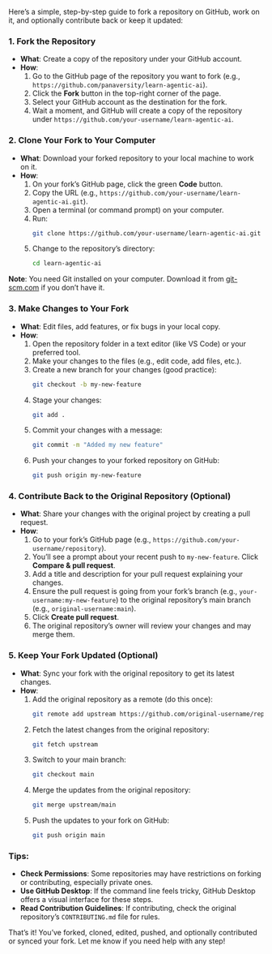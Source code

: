 Here’s a simple, step-by-step guide to fork a repository on GitHub, work on it, and optionally contribute back or keep it updated:

### 1. **Fork the Repository**
   - **What**: Create a copy of the repository under your GitHub account.
   - **How**:
     1. Go to the GitHub page of the repository you want to fork (e.g., `https://github.com/panaversity/learn-agentic-ai`).
     2. Click the **Fork** button in the top-right corner of the page.
     3. Select your GitHub account as the destination for the fork.
     4. Wait a moment, and GitHub will create a copy of the repository under `https://github.com/your-username/learn-agentic-ai`.

### 2. **Clone Your Fork to Your Computer**
   - **What**: Download your forked repository to your local machine to work on it.
   - **How**:
     1. On your fork’s GitHub page, click the green **Code** button.
     2. Copy the URL (e.g., `https://github.com/your-username/learn-agentic-ai.git`).
     3. Open a terminal (or command prompt) on your computer.
     4. Run: 
        ```bash
        git clone https://github.com/your-username/learn-agentic-ai.git
        ```
     5. Change to the repository’s directory:
        ```bash
        cd learn-agentic-ai
        ```

   **Note**: You need Git installed on your computer. Download it from [git-scm.com](https://git-scm.com/) if you don’t have it.

### 3. **Make Changes to Your Fork**
   - **What**: Edit files, add features, or fix bugs in your local copy.
   - **How**:
     1. Open the repository folder in a text editor (like VS Code) or your preferred tool.
     2. Make your changes to the files (e.g., edit code, add files, etc.).
     3. Create a new branch for your changes (good practice):
        ```bash
        git checkout -b my-new-feature
        ```
     4. Stage your changes:
        ```bash
        git add .
        ```
     5. Commit your changes with a message:
        ```bash
        git commit -m "Added my new feature"
        ```
     6. Push your changes to your forked repository on GitHub:
        ```bash
        git push origin my-new-feature
        ```

### 4. **Contribute Back to the Original Repository (Optional)**
   - **What**: Share your changes with the original project by creating a pull request.
   - **How**:
     1. Go to your fork’s GitHub page (e.g., `https://github.com/your-username/repository`).
     2. You’ll see a prompt about your recent push to `my-new-feature`. Click **Compare & pull request**.
     3. Add a title and description for your pull request explaining your changes.
     4. Ensure the pull request is going from your fork’s branch (e.g., `your-username:my-new-feature`) to the original repository’s main branch (e.g., `original-username:main`).
     5. Click **Create pull request**.
     6. The original repository’s owner will review your changes and may merge them.

### 5. **Keep Your Fork Updated (Optional)**
   - **What**: Sync your fork with the original repository to get its latest changes.
   - **How**:
     1. Add the original repository as a remote (do this once):
        ```bash
        git remote add upstream https://github.com/original-username/repository.git
        ```
     2. Fetch the latest changes from the original repository:
        ```bash
        git fetch upstream
        ```
     3. Switch to your main branch:
        ```bash
        git checkout main
        ```
     4. Merge the updates from the original repository:
        ```bash
        git merge upstream/main
        ```
     5. Push the updates to your fork on GitHub:
        ```bash
        git push origin main
        ```

### Tips:
- **Check Permissions**: Some repositories may have restrictions on forking or contributing, especially private ones.
- **Use GitHub Desktop**: If the command line feels tricky, GitHub Desktop offers a visual interface for these steps.
- **Read Contribution Guidelines**: If contributing, check the original repository’s `CONTRIBUTING.md` file for rules.

That’s it! You’ve forked, cloned, edited, pushed, and optionally contributed or synced your fork. Let me know if you need help with any step!